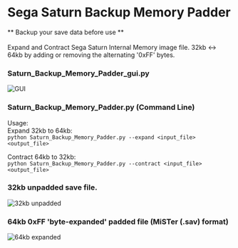 # Sega Saturn Backup Memory Padder
** Backup your save data before use **<br><br>
Expand and Contract Sega Saturn Internal Memory image file.  32kb <-> 64kb by adding or removing the alternating '0xFF' bytes.

### Saturn_Backup_Memory_Padder_gui.py

![GUI](https://github.com/kevh182/Saturn_Memory_Padder/blob/main/screenshots/Saturn_Backup_Memory_Padder_gui.png)

### Saturn_Backup_Memory_Padder.py (Command Line)

Usage:<br>
Expand 32kb to 64kb:<br>
``python Saturn_Backup_Memory_Padder.py --expand <input_file> <output_file>``<br>

Contract 64kb to 32kb:<br>
``python Saturn_Backup_Memory_Padder.py --contract <input_file> <output_file>``<br>

### 32kb unpadded save file.
![32kb unpadded](https://github.com/kevh182/Saturn_Memory_Padder/blob/main/screenshots/Saturn_Backup_Memory_Padder_32kb.png)

### 64kb 0xFF 'byte-expanded' padded file (MiSTer (.sav) format)
![64kb expanded](https://github.com/kevh182/Saturn_Memory_Padder/blob/main/screenshots/Saturn_Backup_Memory_Padder_64kb.png)
